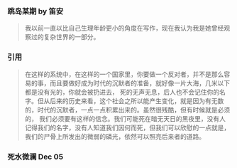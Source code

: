 ### 跳岛某期 by 笛安
> 我以前一直以比自己生理年龄更小的角度在写作，现在我认为我是她曾经观察过的复杂世界的一部分。

### 引用
> 在这样的系统中，在这样的一个国家里，你要做一个反对者，并不是那么容易的事，而且要做好成为时代的沉默者的准备，就好像一片大海，几米以下都是没有光的，你就会被扔进去，
死的无声无息，后人也不会记住你的名字。但从后来的历史来看，这个社会之所以能产生变化，就是因为有无数的，时代的沉默者，一点一点积累出来的。虽然很残酷，但有时候就是必须的，
我们必须要有这样的信念。我们可能死在暗无天日的黑夜里，没有人记得我们的名字，没有人知道我们因何而死，但我们可以欣慰的一点就是，我们的尸骨上所发出的微弱的磷光，依然可以照亮后来者的道路。

### 死水微澜 Dec 05

                                            
